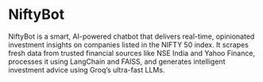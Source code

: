 # NiftyBot
NiftyBot is a smart, AI-powered chatbot that delivers real-time, opinionated investment insights on companies listed in the NIFTY 50 index. It scrapes fresh data from trusted financial sources like NSE India and Yahoo Finance, processes it using LangChain and FAISS, and generates intelligent investment advice using Groq’s ultra-fast LLMs.  
